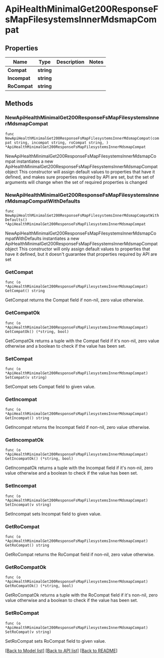 # ApiHealthMinimalGet200ResponseFsMapFilesystemsInnerMdsmapCompat

## Properties

Name | Type | Description | Notes
------------ | ------------- | ------------- | -------------
**Compat** | **string** |  | 
**Incompat** | **string** |  | 
**RoCompat** | **string** |  | 

## Methods

### NewApiHealthMinimalGet200ResponseFsMapFilesystemsInnerMdsmapCompat

`func NewApiHealthMinimalGet200ResponseFsMapFilesystemsInnerMdsmapCompat(compat string, incompat string, roCompat string, ) *ApiHealthMinimalGet200ResponseFsMapFilesystemsInnerMdsmapCompat`

NewApiHealthMinimalGet200ResponseFsMapFilesystemsInnerMdsmapCompat instantiates a new ApiHealthMinimalGet200ResponseFsMapFilesystemsInnerMdsmapCompat object
This constructor will assign default values to properties that have it defined,
and makes sure properties required by API are set, but the set of arguments
will change when the set of required properties is changed

### NewApiHealthMinimalGet200ResponseFsMapFilesystemsInnerMdsmapCompatWithDefaults

`func NewApiHealthMinimalGet200ResponseFsMapFilesystemsInnerMdsmapCompatWithDefaults() *ApiHealthMinimalGet200ResponseFsMapFilesystemsInnerMdsmapCompat`

NewApiHealthMinimalGet200ResponseFsMapFilesystemsInnerMdsmapCompatWithDefaults instantiates a new ApiHealthMinimalGet200ResponseFsMapFilesystemsInnerMdsmapCompat object
This constructor will only assign default values to properties that have it defined,
but it doesn't guarantee that properties required by API are set

### GetCompat

`func (o *ApiHealthMinimalGet200ResponseFsMapFilesystemsInnerMdsmapCompat) GetCompat() string`

GetCompat returns the Compat field if non-nil, zero value otherwise.

### GetCompatOk

`func (o *ApiHealthMinimalGet200ResponseFsMapFilesystemsInnerMdsmapCompat) GetCompatOk() (*string, bool)`

GetCompatOk returns a tuple with the Compat field if it's non-nil, zero value otherwise
and a boolean to check if the value has been set.

### SetCompat

`func (o *ApiHealthMinimalGet200ResponseFsMapFilesystemsInnerMdsmapCompat) SetCompat(v string)`

SetCompat sets Compat field to given value.


### GetIncompat

`func (o *ApiHealthMinimalGet200ResponseFsMapFilesystemsInnerMdsmapCompat) GetIncompat() string`

GetIncompat returns the Incompat field if non-nil, zero value otherwise.

### GetIncompatOk

`func (o *ApiHealthMinimalGet200ResponseFsMapFilesystemsInnerMdsmapCompat) GetIncompatOk() (*string, bool)`

GetIncompatOk returns a tuple with the Incompat field if it's non-nil, zero value otherwise
and a boolean to check if the value has been set.

### SetIncompat

`func (o *ApiHealthMinimalGet200ResponseFsMapFilesystemsInnerMdsmapCompat) SetIncompat(v string)`

SetIncompat sets Incompat field to given value.


### GetRoCompat

`func (o *ApiHealthMinimalGet200ResponseFsMapFilesystemsInnerMdsmapCompat) GetRoCompat() string`

GetRoCompat returns the RoCompat field if non-nil, zero value otherwise.

### GetRoCompatOk

`func (o *ApiHealthMinimalGet200ResponseFsMapFilesystemsInnerMdsmapCompat) GetRoCompatOk() (*string, bool)`

GetRoCompatOk returns a tuple with the RoCompat field if it's non-nil, zero value otherwise
and a boolean to check if the value has been set.

### SetRoCompat

`func (o *ApiHealthMinimalGet200ResponseFsMapFilesystemsInnerMdsmapCompat) SetRoCompat(v string)`

SetRoCompat sets RoCompat field to given value.



[[Back to Model list]](../README.md#documentation-for-models) [[Back to API list]](../README.md#documentation-for-api-endpoints) [[Back to README]](../README.md)


